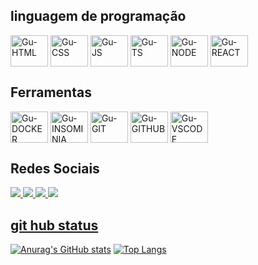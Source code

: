 
##

<div style="display: inline_block">
  <h2>linguagem de programação</h2>
  <img align="center" alt="Gu-HTML"   height="50" width="60" src="https://cdn.jsdelivr.net/gh/devicons/devicon@latest/icons/html5/html5-plain.svg" />
  <img align="center" alt="Gu-CSS"    height="50" width="60" src="https://cdn.jsdelivr.net/gh/devicons/devicon@latest/icons/css3/css3-plain.svg" />
  <img align="center" alt="Gu-JS"     height="50" width="60" src="https://cdn.jsdelivr.net/gh/devicons/devicon@latest/icons/javascript/javascript-plain.svg" />
  <img align="center" alt="Gu-TS"     height="50" width="60" src="https://cdn.jsdelivr.net/gh/devicons/devicon@latest/icons/typescript/typescript-plain.svg" />
  <img align="center" alt="Gu-NODE"   height="50" width="60" src="https://cdn.jsdelivr.net/gh/devicons/devicon@latest/icons/nodejs/nodejs-original.svg" />
  <img align="center" alt="Gu-REACT"  height="50" width="60" src="https://cdn.jsdelivr.net/gh/devicons/devicon@latest/icons/react/react-original.svg" />
</div>      

<div style="display: inline_block">
<h2>Ferramentas</h2>
  <img align="center" alt="Gu-DOCKER" height="50" width="60"src="https://cdn.jsdelivr.net/gh/devicons/devicon@latest/icons/docker/docker-plain.svg" />              
  <img align="center" alt="Gu-INSOMINIA"  height="50" width="60" src="https://cdn.jsdelivr.net/gh/devicons/devicon@latest/icons/insomnia/insomnia-plain.svg" />
  <img align="center" alt="Gu-GIT"    height="50" width="60" src="https://cdn.jsdelivr.net/gh/devicons/devicon@latest/icons/git/git-plain.svg" />
  <img align="center" alt="Gu-GITHUB" height="50" width="60" src="https://cdn.jsdelivr.net/gh/devicons/devicon@latest/icons/github/github-original.svg" />
  <img align="center" alt="Gu-VSCODE"  height="50" width="60" src="https://cdn.jsdelivr.net/gh/devicons/devicon@latest/icons/vscode/vscode-original.svg" />
</div>
          
<div>
  <h2>Redes Sociais</h2>
<a alt="gmail" href="mailto:gustavodesouzadasilva0@gmail.com" ><img src="https://img.shields.io/badge/Gmail-D14836?style=for-the-badge&logo=gmail&logoColor=white">
<a alt="whatsapp" href="https://wa.me/11949905125" ><img src="https://img.shields.io/badge/WhatsApp-25D366?style=for-the-badge&logo=whatsapp&logoColor=white">
<a alt="discord" href="" ><img src="https://img.shields.io/badge/Discord-7289DA?style=for-the-badge&logo=discord&logoColor=white">
<a alt="linkedin" href="" ><img src="https://img.shields.io/badge/LinkedIn-0077B5?style=for-the-badge&logo=linkedin&logoColor=white">
</div>

 <h2>git hub status</h2>

[![Anurag's GitHub stats](https://github-readme-stats.vercel.app/api?username=khnum782&show_icons=true&theme=midnight-purple&hide_border=true&border_radius=5.5)](https://github.com/khnum782)
[![Top Langs](https://github-readme-stats.vercel.app/api/top-langs/?username=anuraghazra&layout=compact&theme=midnight-purple&card_width=465rem&hide_border=true)](https://github.com/khnum782)
